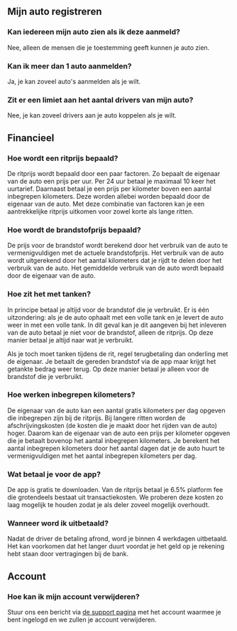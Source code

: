 ## Mijn auto registreren

### Kan iedereen mijn auto zien als ik deze aanmeld?

Nee, alleen de mensen die je toestemming geeft kunnen je auto zien.

### Kan ik meer dan 1 auto aanmelden?

Ja, je kan zoveel auto's aanmelden als je wilt.

### Zit er een limiet aan het aantal drivers van mijn auto?

Nee, je kan zoveel drivers aan je auto koppelen als je wilt.

## Financieel

### Hoe wordt een ritprijs bepaald?

De ritprijs wordt bepaald door een paar factoren. Zo bepaalt de eigenaar
van de auto een prijs per uur. Per 24 uur betaal je maximaal 10 keer het
uurtarief. Daarnaast betaal je een prijs per kilometer boven een aantal
inbegrepen kilometers. Deze worden allebei worden bepaald door de eigenaar van
de auto. Met deze combinatie van factoren kan je een aantrekkelijke ritprijs
uitkomen voor zowel korte als lange ritten.

### Hoe wordt de brandstofprijs bepaald?

De prijs voor de brandstof wordt berekend door het verbruik van de auto te
vermenigvuldigen met de actuele brandstofprijs. Het verbruik van de auto wordt
uitgerekend door het aantal kilometers dat je rijdt te delen door het
verbruik van de auto. Het gemiddelde verbruik van de auto wordt bepaald door
de eigenaar van de auto.

### Hoe zit het met tanken?

In principe betaal je altijd voor de brandstof die je verbruikt. Er is één
uitzondering: als je de auto ophaalt met een volle tank en je levert de auto
weer in met een volle tank. In dit geval kan je dit aangeven bij het inleveren
van de auto betaal je niet voor de brandstof, alleen de ritprijs. Op deze manier
betaal je altijd naar wat je verbruikt.

Als je toch moet tanken tijdens de rit, regel terugbetaling dan onderling met de
eigenaar. Je betaalt de gereden brandstof via de app maar krijgt het getankte
bedrag weer terug. Op deze manier betaal je alleen voor de brandstof die je
verbruikt.

### Hoe werken inbegrepen kilometers?

De eigenaar van de auto kan een aantal gratis kilometers per dag opgeven
die inbegrepen zijn bij de ritprijs. Bij langere ritten worden de
afschrijvingskosten (de kosten die je maakt door het rijden van de auto) hoger.
Daarom kan de eigenaar van de auto een prijs per kilometer opgeven die je
betaalt bovenop het aantal inbegrepen kilometers. Je berekent het aantal
inbegrepen kilometers door het aantal dagen dat je de auto huurt te
vermenigvuldigen met het aantal inbegrepen kilometers per dag.

### Wat betaal je voor de app?

De app is gratis te downloaden. Van de ritprijs betaal je 6.5% platform fee
die grotendeels bestaat uit transactiekosten. We proberen deze kosten zo
laag mogelijk te houden zodat je als deler zoveel mogelijk overhoudt.

### Wanneer word ik uitbetaald?

Nadat de driver de betaling afrond, word je binnen 4 werkdagen uitbetaald. Het 
kan voorkomen dat het langer duurt voordat je het geld op je rekening hebt staan 
door vertragingen bij de bank.

## Account

### Hoe kan ik mijn account verwijderen?

Stuur ons een bericht via [de support pagina](/support) met het account waarmee
je bent ingelogd en we zullen je account verwijderen.
